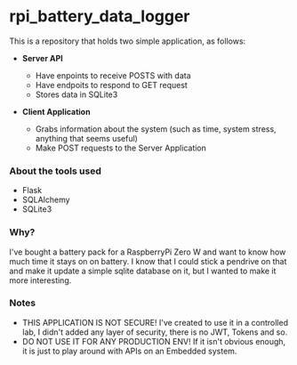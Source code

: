 # rpi_battery_data_logger
This is a repository that holds two simple application, as follows:

- **Server API**
    - Have enpoints to receive POSTS with data
    - Have endpoits to respond to GET request
    - Stores data in SQLite3

- **Client Application**
    - Grabs information about the system (such as time, system stress, anything that seems useful)
    - Make POST requests to the Server Application

### About the tools used

- Flask
- SQLAlchemy
- SQLite3

### Why?

I've bought a battery pack for a RaspberryPi Zero W and want to know how much time it stays on on battery.
I know that I could stick a pendrive on that and make it update a simple sqlite database on it, but I wanted
to make it more interesting.

### Notes
- THIS APPLICATION IS NOT SECURE! I've created to use it in a controlled lab, I didn't added any layer of security,
  there is no JWT, Tokens and so.
- DO NOT USE IT FOR ANY PRODUCTION ENV! If it isn't obvious enough, it is just to play around with APIs on an Embedded system.